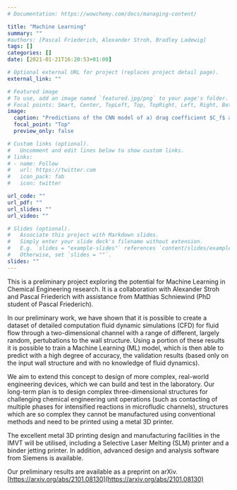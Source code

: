 ```yaml
---
# Documentation: https://wowchemy.com/docs/managing-content/

title: "Machine Learning"
summary: ""
#authors: [Pascal Friederich, Alexander Stroh, Bradley Ladewig]
tags: []
categories: []
date: [2021-01-21T16:20:53+01:00]

# Optional external URL for project (replaces project detail page).
external_link: ""

# Featured image
# To use, add an image named `featured.jpg/png` to your page's folder.
# Focal points: Smart, Center, TopLeft, Top, TopRight, Left, Right, BottomLeft, Bottom, BottomRight.
image:
  caption: "Predictions of the CNN model of a) drag coefficient $C_f$ and b) Stanton number St compared to the ground truth on a validation set."
  focal_point: "Top"
  preview_only: false

# Custom links (optional).
#   Uncomment and edit lines below to show custom links.
# links:
# - name: Follow
#   url: https://twitter.com
#   icon_pack: fab
#   icon: twitter

url_code: ""
url_pdf: ""
url_slides: ""
url_video: ""

# Slides (optional).
#   Associate this project with Markdown slides.
#   Simply enter your slide deck's filename without extension.
#   E.g. `slides = "example-slides"` references `content/slides/example-slides.md`.
#   Otherwise, set `slides = ""`.
slides: ""
---
```

This is a preliminary project exploring the potential for Machine Learning in Chemical Engineering research. It is a collaboration with Alexander Stroh and Pascal Friederich with assistance from Matthias Schniewind (PhD student of Pascal Friederich).

In our preliminary work, we have shown that it is possible to create a dataset of detailed computation fluid dynamic simulations (CFD) for fluid flow through a two-dimensional channel with a range of different, largely random, pertubations to the wall structure. Using a portion of these results it is possible to train a Machine Learning (ML) model, which is then able to predict with a high degree of accuracy, the validation results (based only on the input wall structure and with no knowledge of fluid dynamics).

We aim to extend this concept to design of more complex, real-world engineering devices, which we can build and test in the laboratory. Our long-term plan is to design complex three-dimensional structures for challenging chemical engineering unit operations (such as contacting of multiple phases for intensified reactions in microfludic channels), structures which are so complex they cannot be manufactured using conventional methods and need to be printed using a metal 3D printer.

The excellent metal 3D printing design and manufacturing facilities in the IMVT will be utilised, including a Selective Laser Melting (SLM) printer and a binder jetting printer. In addition, advanced design and analysis software from Siemens is available.

Our preliminary results are available as a preprint on arXiv. [https://arxiv.org/abs/2101.08130](https://arxiv.org/abs/2101.08130) 
